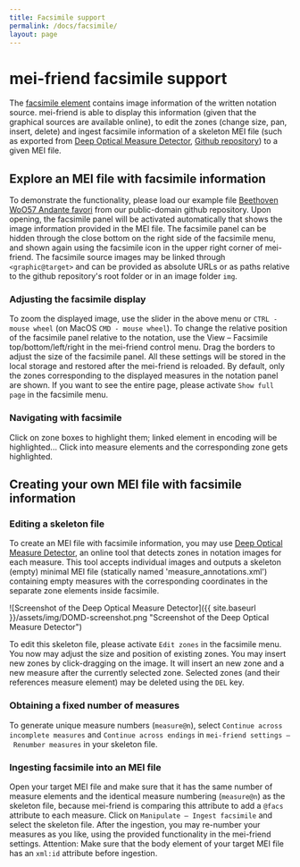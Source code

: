 ```yaml
---
title: Facsimile support
permalink: /docs/facsimile/
layout: page 
---
```

# mei-friend facsimile support

The [facsimile element](https://music-encoding.org/guidelines/v4/elements/facsimile) contains image information of the written notation source. mei-friend is able to display this information (given that the graphical sources are available online), to edit the zones (change size, pan, insert, delete) and ingest facsimile information of a skeleton MEI file (such as exported from [Deep Optical Measure Detector](https://measure-detector.edirom.de/), [Github repository](https://github.com/OMR-Research/MeasureDetector)) to a given MEI file.

## Explore an MEI file with facsimile information
To demonstrate the functionality, please load our example file [Beethoven WoO57 Andante favori](https://mei-friend.mdw.ac.at/?notationOrientation=top&notationProportion=.6&facsimileOrientation=left&facsimileProportion=.45&breaks=line&file=https://raw.githubusercontent.com/trompamusic-encodings/Beethoven_Op76_BreitkopfHaertel/master/Beethoven_Op76-Breitkopf-Haertel.mei) from our public-domain github repository. Upon opening, the facsimile panel will be activated automatically that shows the image information provided in the MEI file. The facsimile panel can be hidden through the close bottom on the right side of the facsimile menu, and shown again using the facsimile icon in the upper right corner of mei-friend. The facsimile source images may be linked through `<graphic@target>` and can be provided as absolute URLs or as paths relative to the github repository's root folder or in an image folder `img`.

### Adjusting the facsimile display

To zoom the displayed image, use the slider in the above menu or `CTRL - mouse wheel` (on MacOS `CMD - mouse wheel`). To change the relative position of the facsimile panel relative to the notation, use the View – Facsimile top/bottom/left/right in the mei-friend control menu. Drag the borders to adjust the size of the facsimile panel. All these settings will be stored in the local storage and restored after the mei-friend is reloaded. By default, only the zones corresponding to the displayed measures in the notation panel are shown. If you want to see the entire page, please activate `Show full page` in the facsimile menu.

### Navigating with facsimile

Click on zone boxes to highlight them; linked element in encoding will be highlighted... Click into measure elements and the corresponding zone gets highlighted.



## Creating your own MEI file with facsimile information

### Editing a skeleton file
To create an MEI file with facsimile information, you may use [Deep Optical Measure Detector](https://measure-detector.edirom.de/), an online tool that detects zones in notation images for each measure. This tool accepts individual images and outputs a skeleton (empty) minimal MEI file (statically named 'measure_annotations.xml') containing empty measures with the corresponding coordinates in the separate zone elements inside facsimile. 



![Screenshot of the Deep Optical Measure Detector]({{ site.baseurl }}/assets/img/DOMD-screenshot.png "Screenshot of the Deep Optical Measure Detector")

To edit this skeleton file, please activate `Edit zones` in the facsimile menu. You now may adjust the size and position of existing zones. You may insert new zones by click-dragging on the image. It will insert an new zone and a new measure after the currently selected zone. Selected zones (and their references measure element) may be deleted using the `DEL` key.
### Obtaining a fixed number of measures

To generate unique measure numbers (`measure@n`), select `Continue across incomplete measures` and `Continue across endings` in `mei-friend settings – Renumber measures` in your skeleton file. 

### Ingesting facsimile into an MEI file

Open your target MEI file and make sure that it has the same number of measure elements and the identical measure numbering (`measure@n`) as the skeleton file, because mei-friend is comparing this attribute to add a `@facs` attribute to each measure. Click on `Manipulate – Ingest facsimile` and select the skeleton file. After the ingestion, you may re-number your measures as you like, using the provided functionality in the mei-friend settings. Attention: Make sure that the body element of your target MEI file has an `xml:id` attribute before ingestion.

